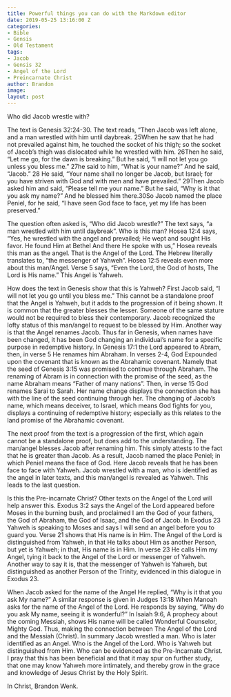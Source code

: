 ```yaml
---
title: Powerful things you can do with the Markdown editor
date: 2019-05-25 13:16:00 Z
categories:
- Bible
- Gensis
- Old Testament
tags:
- Jacob
- Gensis 32
- Angel of the Lord
- Preincarnate Christ
author: Brandon
image: 
layout: post
---
```


Who did Jacob wrestle with?

The text is Genesis 32:24-30. The text reads, “Then Jacob was left alone, and a man wrestled with him until daybreak. 25When he saw that he had not prevailed against him, he touched the socket of his thigh; so the socket of Jacob’s thigh was dislocated while he wrestled with him. 26Then he said, “Let me go, for the dawn is breaking.” But he said, “I will not let you go unless you bless me.” 27he said to him, “What is your name?” And he said, “Jacob.” 28 He said, “Your name shall no longer be Jacob, but Israel; for you have striven with God and with men and have prevailed.” 29Then Jacob asked him and said, “Please tell me your name.” But he said, “Why is it that you ask my name?” And he blessed him there.30So Jacob named the place Peniel, for he said, “I have seen God face to face, yet my life has been preserved.” 

The question often asked is, “Who did Jacob wrestle?” The text says, “a man wrestled with him until daybreak”. Who is this man? Hosea 12:4 says, “Yes, he wrestled with the angel and prevailed; He wept and sought His favor. He found Him at Bethel And there He spoke with us,” Hosea reveals this man as the angel. That is the Angel of the Lord. The Hebrew literally translates to, “the messenger of Yahweh”. Hosea 12:5 reveals even more about this man/Angel. Verse 5 says, “Even the Lord, the God of hosts, The Lord is His name.” This Angel is Yahweh. 

How does the text in Genesis show that this is Yahweh? First Jacob said, “I will not let you go until you bless me.” This cannot be a standalone proof that the Angel is Yahweh, but it adds to the progression of it being shown. It is common that the greater blesses the lesser. Someone of the same stature would not be required to bless their contemporary. Jacob recognized the lofty status of this man/angel to request to be blessed by Him. 
Another way is that the Angel renames Jacob. Thus far in Genesis, when names have been changed, it has been God changing an individual’s name for a specific purpose in redemptive history. In Genesis 17:1 the Lord appeared to Abram, then, in verse 5 He renames him Abraham. In verses 2-4, God Expounded upon the covenant that is known as the Abrahamic covenant. Namely that the seed of Genesis 3:15 was promised to continue through Abraham. The renaming of Abram is in connection with the promise of the seed, as the name Abraham means “Father of many nations”. Then, in verse 15 God renames Sarai to Sarah. Her name change displays the connection she has with the line of the seed continuing through her. The changing of Jacob’s name, which means deceiver, to Israel, which means God fights for you, displays a continuing of redemptive history; especially as this relates to the land promise of the Abrahamic covenant.

The next proof from the text is a progression of the first, which again cannot be a standalone proof, but does add to the understanding. The man/angel blesses Jacob after renaming him. This simply attests to the fact that he is greater than Jacob. As a result, Jacob named the place Peniel; in which Peniel means the face of God. Here Jacob reveals that he has been face to face with Yahweh. Jacob wrestled with a man, who is identified as the angel in later texts, and this man/angel is revealed as Yahweh. This leads to the last question.

Is this the Pre-incarnate Christ? Other texts on the Angel of the Lord will help answer this. Exodus 3:2 says the Angel of the Lord appeared before Moses in the burning bush, and proclaimed I am the God of your fathers, the God of Abraham, the God of Isaac, and the God of Jacob. In Exodus 23 Yahweh is speaking to Moses and says I will send an angel before you to guard you. Verse 21 shows that His name is in Him. The Angel of the Lord is distinguished from Yahweh, in that He talks about Him as another Person, but yet is Yahweh; in that, His name is in Him. In verse 23 He calls Him my Angel, tying it back to the Angel of the Lord or messenger of Yahweh. Another way to say it is, that the messenger of Yahweh is Yahweh, but distinguished as another Person of the Trinity, evidenced in this dialogue in Exodus 23. 

When Jacob asked for the name of the Angel He replied, “Why is it that you ask My name?” A similar response is given in Judges 13:18 When Manoah asks for the name of the Angel of the Lord. He responds by saying, “Why do you ask My name, seeing it is wonderful?” In Isaiah 9:6, A prophecy about the coming Messiah, shows His name will be called Wonderful Counselor, Mighty God. Thus, making the connection between The Angel of the Lord and the Messiah (Christ). 
In summary Jacob wrestled a man. Who is later identified as an Angel. Who is the Angel of the Lord. Who is Yahweh but distinguished from Him. Who can be evidenced as the Pre-Incarnate Christ. 
I pray that this has been beneficial and that it may spur on further study, that one may know Yahweh more intimately, and thereby grow in the grace and knowledge of Jesus Christ by the Holy Spirit. 

In Christ,
Brandon Wenk.
